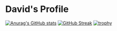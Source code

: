 # David's Profile

[![Anurag's GitHub stats](https://github-readme-stats.vercel.app/api?username=douzooo&theme=tokyonight&show_icons=true&hide_border=true)](https://github.com/douzooo/)
[![GitHub Streak](http://github-readme-streak-stats.herokuapp.com?user=douzooo&theme=tokyonight&hide_border=true&border=0000006A)](https://git.io/streak-stats)
[![trophy](https://github-profile-trophy.vercel.app/?username=douzooo&theme=nord&no-frame=true&margin-w=1&column=7)](https://github.com/douzooo/)
